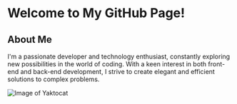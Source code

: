 # Welcome to My GitHub Page!

## About Me
I'm a passionate developer and technology enthusiast, constantly exploring new possibilities in the world of coding. With a keen interest in both front-end and back-end development, I strive to create elegant and efficient solutions to complex problems.

![Image of Yaktocat](https://octodex.github.com/images/yaktocat.png)
